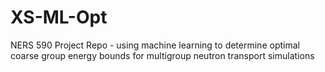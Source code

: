 # XS-ML-Opt
NERS 590 Project Repo - using machine learning to determine optimal coarse group energy bounds for multigroup neutron transport simulations
